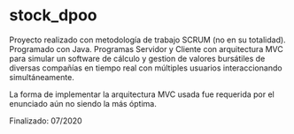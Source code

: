 # stock_dpoo
Proyecto realizado con metodología de trabajo SCRUM (no en su totalidad). Programado con Java. Programas Servidor y Cliente con arquitectura MVC para simular un software de cálculo y gestion de valores bursátiles de diversas compañías en tiempo real con múltiples usuarios interaccionando simultáneamente.

La forma de implementar la arquitectura MVC usada fue requerida por el enunciado aún no siendo la más óptima.

Finalizado: 07/2020
